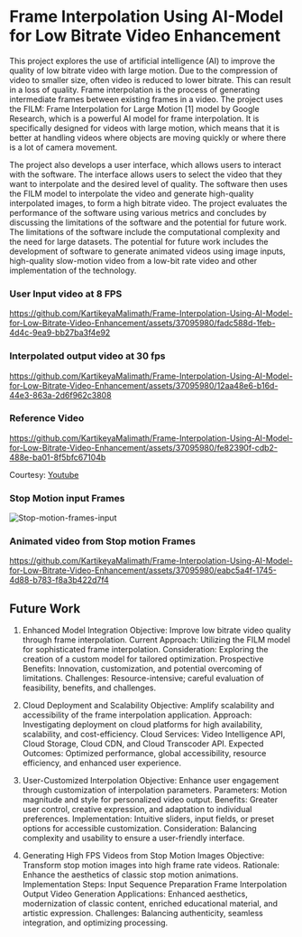 # Frame Interpolation Using AI-Model for Low Bitrate Video Enhancement

This project explores the use of artificial intelligence (AI) to improve the quality of low bitrate video with large motion. Due to the compression of video to smaller size, often video is reduced to lower bitrate. This can result in a loss of quality. Frame interpolation is the process of generating intermediate frames between existing frames in a video. The project uses the FILM: Frame Interpolation for Large Motion [1] model by Google Research, which is a powerful AI model for frame interpolation. It is specifically designed for videos with large motion, which means that it is better at handling videos where objects are moving quickly or where there is a lot of camera movement.

The project also develops a user interface, which allows users to interact with the software. The interface allows users to select the video that they want to interpolate and the desired level of quality. The software then uses the FILM model to interpolate the video and generate high-quality interpolated images, to form a high bitrate video.
The project evaluates the performance of the software using various metrics and concludes by discussing the limitations of the software and the potential for future work. The limitations of the software include the computational complexity and the need for large datasets. The potential for future work includes the development of software to generate animated videos using image inputs, high-quality slow-motion video from a low-bit rate video and other implementation of the technology.


### User Input video at 8 FPS


https://github.com/KartikeyaMalimath/Frame-Interpolation-Using-AI-Model-for-Low-Bitrate-Video-Enhancement/assets/37095980/fadc588d-1feb-4d4c-9ea9-bb27ba3f4e92


### Interpolated output video at 30 fps


https://github.com/KartikeyaMalimath/Frame-Interpolation-Using-AI-Model-for-Low-Bitrate-Video-Enhancement/assets/37095980/12aa48e6-b16d-44e3-863a-2d6f962c3808


### Reference Video


https://github.com/KartikeyaMalimath/Frame-Interpolation-Using-AI-Model-for-Low-Bitrate-Video-Enhancement/assets/37095980/fe82390f-cdb2-488e-ba01-8f5bfc67104b

Courtesy: [Youtube](https://www.youtube.com/watch?v=lTi0rXkG2z8)

### Stop Motion input Frames

![Stop-motion-frames-input](https://github.com/KartikeyaMalimath/Frame-Interpolation-Using-AI-Model-for-Low-Bitrate-Video-Enhancement/assets/37095980/cd2f8ce3-0c0e-44a7-be8e-ec4215a91904)

### Animated video from Stop motion Frames

https://github.com/KartikeyaMalimath/Frame-Interpolation-Using-AI-Model-for-Low-Bitrate-Video-Enhancement/assets/37095980/eabc5a4f-1745-4d88-b783-f8a3b422d7f4

## Future Work

1. Enhanced Model Integration
Objective: Improve low bitrate video quality through frame interpolation.
Current Approach: Utilizing the FILM model for sophisticated frame interpolation.
Consideration: Exploring the creation of a custom model for tailored optimization.
Prospective Benefits: Innovation, customization, and potential overcoming of limitations.
Challenges: Resource-intensive; careful evaluation of feasibility, benefits, and challenges.

2. Cloud Deployment and Scalability
Objective: Amplify scalability and accessibility of the frame interpolation application.
Approach: Investigating deployment on cloud platforms for high availability, scalability, and cost-efficiency.
Cloud Services: Video Intelligence API, Cloud Storage, Cloud CDN, and Cloud Transcoder API.
Expected Outcomes: Optimized performance, global accessibility, resource efficiency, and enhanced user experience.

3. User-Customized Interpolation
Objective: Enhance user engagement through customization of interpolation parameters.
Parameters: Motion magnitude and style for personalized video output.
Benefits: Greater user control, creative expression, and adaptation to individual preferences.
Implementation: Intuitive sliders, input fields, or preset options for accessible customization.
Consideration: Balancing complexity and usability to ensure a user-friendly interface.

4. Generating High FPS Videos from Stop Motion Images
Objective: Transform stop motion images into high frame rate videos.
Rationale: Enhance the aesthetics of classic stop motion animations.
Implementation Steps:
Input Sequence Preparation
Frame Interpolation
Output Video Generation
Applications: Enhanced aesthetics, modernization of classic content, enriched educational material, and artistic expression.
Challenges: Balancing authenticity, seamless integration, and optimizing processing.





